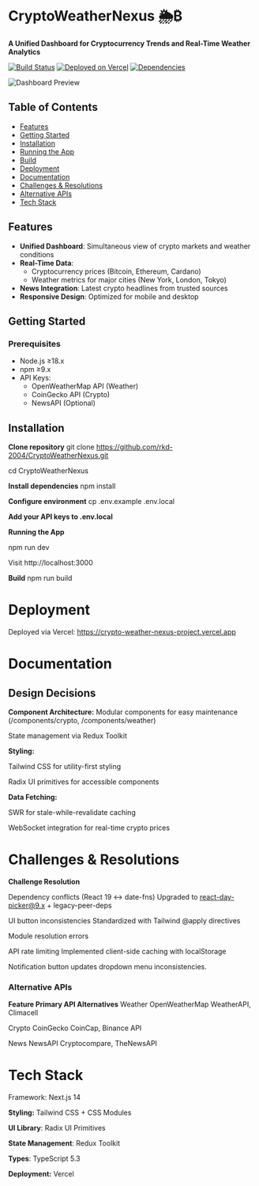 # CryptoWeatherNexus 🌦️₿

**A Unified Dashboard for Cryptocurrency Trends and Real-Time Weather Analytics**

[![Build Status](https://img.shields.io/github/actions/workflow/status/yourusername/CryptoWeatherNexus/build.yml)](https://github.com/rkd-2004/CryptoWeatherNexus/actions)
[![Deployed on Vercel](https://img.shields.io/badge/deployed%20on-vercel-black?logo=vercel)](https://crypto-weather-nexus-project.vercel.app)
[![Dependencies](https://img.shields.io/david/rkd-2004/CryptoWeatherNexus)](https://david-dm.org/rkd-2004/CryptoWeatherNexus)

![Dashboard Preview](public/placeholder.jpg)

## Table of Contents
- [Features](#features)
- [Getting Started](#getting-started)
- [Installation](#installation)
- [Running the App](#running-the-app)
- [Build](#build)
- [Deployment](#deployment)
- [Documentation](#documentation)
- [Challenges & Resolutions](#challenges--resolutions)
- [Alternative APIs](#alternative-apis)
- [Tech Stack](#tech-stack)


## Features
- **Unified Dashboard**: Simultaneous view of crypto markets and weather conditions
- **Real-Time Data**:
  - Cryptocurrency prices (Bitcoin, Ethereum, Cardano)
  - Weather metrics for major cities (New York, London, Tokyo)
- **News Integration**: Latest crypto headlines from trusted sources
- **Responsive Design**: Optimized for mobile and desktop

## Getting Started

### Prerequisites
- Node.js ≥18.x
- npm ≥9.x
- API Keys:
  - OpenWeatherMap API (Weather)
  - CoinGecko API (Crypto)
  - NewsAPI (Optional)

## Installation

**Clone repository**
git clone https://github.com/rkd-2004/CryptoWeatherNexus.git

cd CryptoWeatherNexus

**Install dependencies**
npm install

**Configure environment**
cp .env.example .env.local

**Add your API keys to .env.local**

**Running the App**

npm run dev

Visit http://localhost:3000

**Build**
npm run build

# Deployment
Deployed via Vercel:
https://crypto-weather-nexus-project.vercel.app

# Documentation
## Design Decisions

**Component Architecture:**
Modular components for easy maintenance (/components/crypto, /components/weather)

State management via Redux Toolkit

**Styling:**

Tailwind CSS for utility-first styling

Radix UI primitives for accessible components

**Data Fetching:**

SWR for stale-while-revalidate caching

WebSocket integration for real-time crypto prices

# Challenges & Resolutions
**Challenge	Resolution**

Dependency conflicts (React 19 ↔ date-fns)	Upgraded to react-day-picker@9.x + legacy-peer-deps

UI button inconsistencies	Standardized with Tailwind @apply directives

Module resolution errors

API rate limiting	Implemented client-side caching with localStorage

Notification button updates dropdown menu inconsistencies.

### Alternative APIs
**Feature	Primary API	Alternatives**
Weather	OpenWeatherMap	WeatherAPI, Climacell

Crypto	CoinGecko	CoinCap, Binance API

News	NewsAPI	Cryptocompare, TheNewsAPI

# **Tech Stack**
Framework: Next.js 14

**Styling:** Tailwind CSS + CSS Modules

**UI Library**: Radix UI Primitives

**State Management**: Redux Toolkit

**Types**: TypeScript 5.3

**Deployment:** Vercel

